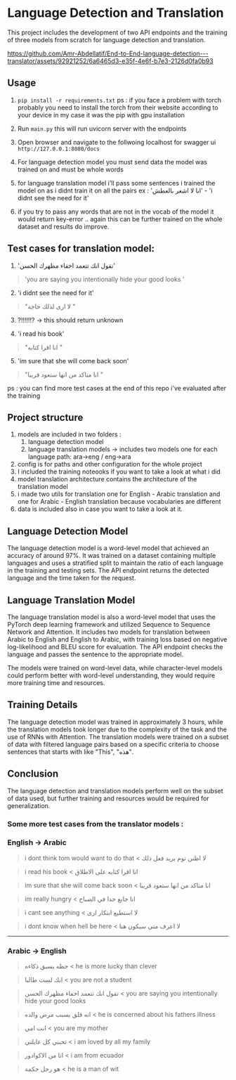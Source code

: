 # Language Detection and Translation

This project includes the development of two API endpoints and the training of three models from scratch for language detection and translation.

https://github.com/Amr-Abdellatif/End-to-End-language-detection---translator/assets/92921252/6a6465d3-e35f-4e6f-b7e3-2126d0fa0b93


## Usage

1. `pip install -r requirements.txt`
    ps : if you face a problem with torch probably you need to install the torch from their website according to your device in my case it was the pip with gpu installation 

2. Run `main.py` this will run uvicorn server with the endpoints

3. Open browser and navigate to the follwoing localhost for swagger ui `http://127.0.0.1:8080/docs`

4. For language detection model you must send data the model was trained on and must be whole words

5. for language translation model i'll pass some sentences i trained the model on as i didnt train it on all the pairs ex : 'انا لا اشعر بالعطش'  - 'i didnt see the need for it'

6. if you try to pass any words that are not in the vocab of the model it would return key-error .. again this can be further trained on the whole dataset and results do improve.

## Test cases for translation model:

1. 'تقول انك تتعمد اخفاء مظهرك الحسن'
> 'you are saying you intentionally hide your good looks <EOS>'

2. 'i didnt see the need for it'
> "لا ارى لذلك حاجة <EOS>"

3. ?!!!!!!? -> this should return unknown

4. 'i read his book' 
> "انا اقرا كتابه <EOS>"

5. 'im sure that she will come back soon' 
> "انا متاكد من انها ستعود قريبا <EOS>"

ps : you can find more test cases at the end of this repo i've evaluated after the training 

## Project structure 

1. models are included in two folders :
    1. language detection model
    2. language translation models -> includes two models one for each language path: ara->eng / eng->ara
2. config is for paths and other configuration for the whole project
3. I included the training noteooks if you want to take a look at what i did
4. model translation architecture contains the architecture of the translation model
5. i made two utils for translation one for English - Arabic translation and one for Arabic - English translation because vocabularies are different
6. data is included also in case you want to take a look at it.

## Language Detection Model

The language detection model is a word-level model that achieved an accuracy of around 97%. It was trained on a dataset containing multiple languages and uses a stratified split to maintain the ratio of each language in the training and testing sets. The API endpoint returns the detected language and the time taken for the request.

## Language Translation Model

The language translation model is also a word-level model that uses the PyTorch deep learning framework and utilized Sequence to Sequence Network and Attention. It includes two models for translation between Arabic to English and English to Arabic, with training loss based on negative log-likelihood and BLEU score for evaluation. The API endpoint checks the language and passes the sentence to the appropriate model.

The models were trained on word-level data, while character-level models could perform better with word-level understanding, they would require more training time and resources.

## Training Details

The language detection model was trained in approximately 3 hours, while the translation models took longer due to the complexity of the task and the use of RNNs with Attention. The translation models were trained on a subset of data with filtered language pairs based on a specific criteria to choose sentences that starts with like "This", "هذه".

## Conclusion

The language detection and translation models perform well on the subset of data used, but further training and resources would be required for generalization.



### Some more test cases from the translator models :

### English -> Arabic
> i dont think tom would want to do that
< لا اظنن توم يريد فعل ذلك <EOS>

> i read his book
< انا اقرا كتابه على الاطلاق <EOS>

> im sure that she will come back soon
< انا متاكد من انها ستعود قريبا <EOS>


> im really hungry
< انا جايع جدا في الصباح <EOS>

> i cant see anything
< لا استطيع ابتكار ارى <EOS>


> i dont know when hell be here
< لا اعرف متى سيكون هنا <EOS>
----------------------------------------------------------------
### Arabic -> English

> حظه يسبق ذكاءه
< he is more lucky than clever <EOS>

> انك لست طالبا
< you are not a student <EOS>

> تقول انك تتعمد اخفاء مظهرك الحسن
< you are saying you intentionally hide your good looks <EOS>

> انه قلق بسبب مرض والده
< he is concerned about his fathers illness <EOS>

> انت امي
< you are my mother <EOS>

> تحبني كل عايلتي
< i am loved by all my family <EOS>

> انا من الاكوادور
< i am from ecuador <EOS>

> هو رجل حكمة
< he is a man of wit <EOS>
